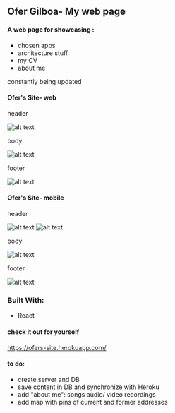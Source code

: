 ## Ofer Gilboa- My web page 
 
#### A web page for showcasing :
- chosen apps
- architecture stuff  
- my CV
- about me

constantly being updated 


#### Ofer's Site- web

header

![alt text](src/img/OfersSite/header.PNG "Ofer's Site")

body

![alt text](src/img/OfersSite/body.PNG "Ofer's Site")

footer

![alt text](src/img/OfersSite/ZBar.PNG "Ofer's Site")


#### Ofer's Site- mobile

header

![alt text](src/img/OfersSite/headerM.PNG "Ofer's Site") ![alt text](src/img/OfersSite/bodyM.PNG "Ofer's Site")

body

![alt text](src/img/OfersSite/bodyM.PNG "Ofer's Site")

footer

![alt text](src/img/OfersSite/ZBarM.PNG "Ofer's Site")




### Built With:
- React


#### check it out for yourself 
 https://ofers-site.herokuapp.com/


#### to do:
- create server and DB
- save content in DB and synchronize with Heroku
- add "about me": songs audio/ video recordings
- add map with pins of current and former addresses
